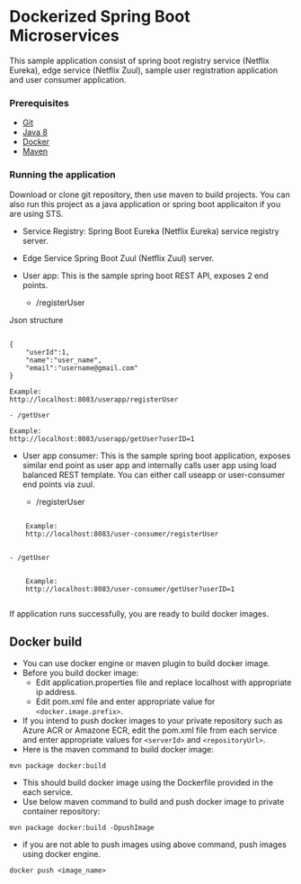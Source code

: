 # Dockerized Spring Boot Microservices

This sample application consist of spring boot registry service (Netflix Eureka), edge service (Netflix Zuul), sample user registration application and user consumer application. 



### Prerequisites

- [Git](http://git-scm.com/downloads)
- [Java 8](http://www.oracle.com/technetwork/java/javase/downloads/jdk8-downloads-2133151.html)
- [Docker]( https://docs.docker.com/engine/installation/ )
- [Maven](https://maven.apache.org/install.html)

### Running the application

Download or clone git repository, then use maven to build projects. You can also run this project as a java application or spring boot applicaiton if you are using STS. 

- Service Registry:
Spring Boot Eureka (Netflix Eureka) service registry server.
- Edge Service
Spring Boot Zuul (Netflix Zuul) server.
- User app:
This is the sample spring boot REST API, exposes 2 end points. 

    - /registerUser
    
Json structure

```

{
	"userId":1,
	"name":"user_name",
	"email":"username@gmail.com"	
}

Example:
http://localhost:8083/userapp/registerUser

```
    - /getUser    

```
Example:
http://localhost:8083/userapp/getUser?userID=1

```

- User app consumer: 
This is the sample spring boot application, exposes similar end point as user app and internally calls user app using load balanced REST template.
You can either call useapp or user-consumer end points via zuul.

    - /registerUser
    
```   

    Example:
    http://localhost:8083/user-consumer/registerUser 
    
```

    - /getUser
    
    
```    
    
    Example:
    http://localhost:8083/user-consumer/getUser?userID=1
    
```

If application runs successfully, you are ready to build docker images.

## Docker build

- You can use docker engine or maven plugin to build docker image.
- Before you build docker image:
   - Edit application.properties file and replace localhost with appropriate ip address.
   - Edit pom.xml file and enter appropriate value for ```<docker.image.prefix>```.
- If you intend to push docker images to your private repository such as Azure ACR or Amazone ECR, edit the pom.xml file from each service and enter appropriate values for ```<serverId>``` and  ```<repositoryUrl>```.
- Here is the maven command to build docker image:

```
mvn package docker:build

```
- This should build docker image using the Dockerfile provided in the each service.  
- Use below maven command to build and push docker image to private container repository:

```
mvn package docker:build -DpushImage

```

- if you are not able to push images using above command, push images using docker engine.

```
docker push <image_name>

```